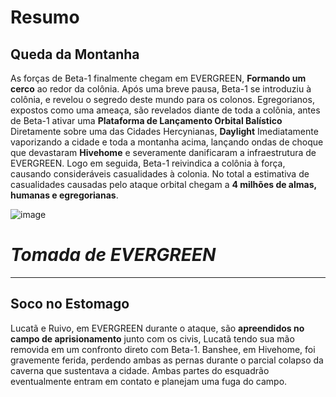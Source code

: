 # Resumo
## Queda da Montanha

As forças de Beta-1 finalmente chegam em EVERGREEN, **Formando um cerco** ao redor da colônia. Após uma breve pausa, Beta-1 se introduziu à colônia, e revelou o segredo deste mundo para os colonos.
Egregorianos, expostos como uma ameaça, são revelados diante de toda a colônia, antes de Beta-1 ativar uma **Plataforma de Lançamento Orbital Balístico** Diretamente sobre uma das Cidades Hercynianas, **Daylight**
Imediatamente vaporizando a cidade e toda a montanha acima, lançando ondas de choque que devastaram **Hivehome** e severamente danificaram a infraestrutura de EVERGREEN.
Logo em seguida, Beta-1 reivindica a colônia à força, causando consideráveis casualidades à colonia. No total a estimativa de casualidades causadas pelo ataque orbital chegam a **4 milhões de almas, humanas e egregorianas**.

![image](/events/Images/Assault_On_Evergreen(2).jpg)

# *Tomada de EVERGREEN*
---

## Soco no Estomago

Lucatã e Ruivo, em EVERGREEN durante o ataque, são **apreendidos no campo de aprisionamento** junto com os civis, Lucatã tendo sua mão removida em um confronto direto com Beta-1. Banshee, em Hivehome, foi gravemente ferida, perdendo ambas as pernas durante o parcial colapso da caverna que sustentava a cidade. Ambas partes do esquadrão eventualmente entram em contato e planejam uma fuga do campo.
